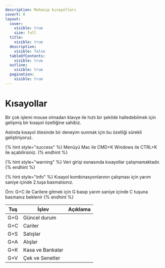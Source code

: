 ```yaml
---
description: Muhasip kısayolları
coverY: 0
layout:
  cover:
    visible: true
    size: full
  title:
    visible: true
  description:
    visible: false
  tableOfContents:
    visible: true
  outline:
    visible: true
  pagination:
    visible: true
---
```


# Kısayollar

Bir çok işlemi mouse olmadan klavye ile hızlı bir şekilde halledebilmek için gelişmiş bir kısayol özelliğine sahibiz.

Aslında kısayol ötesinde bir deneyim sunmak için bu özelliği sürekli geliştiriyoruz.

{% hint style="success" %}
Menüyü Mac ile CMD+K  Windows ile CTRL+K ile açabilirsiniz.
{% endhint %}

{% hint style="warning" %}
Veri girişi esnasında kısayollar çalışmamaktadır.
{% endhint %}

{% hint style="info" %}
Kısayol kombinasyonlarının çalışması için yarım saniye içinde 2.tuşa basmalısınız.

Örn: G+C ile Carilere gitmek için G basıp yarım saniye içinde C tuşuna basmanız beklenir
{% endhint %}



| Tuş | İşlev            | Açıklama |
| --- | ---------------- | -------- |
| G+G | Güncel durum     |          |
| G+C | Cariler          |          |
| G+S | Satışlar         |          |
| G+A | Alışlar          |          |
| G+K | Kasa ve Bankalar |          |
| G+V | Çek ve Senetler  |          |

